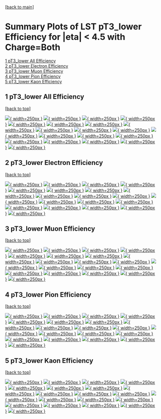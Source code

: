 [[back to main](./)]

# <a name="top"></a> Summary Plots of LST pT3_lower Efficiency for |eta| < 4.5 with Charge=Both

[1 pT3_lower All Efficiency](#1)<br/>[2 pT3_lower Electron Efficiency](#2)<br/>[3 pT3_lower Muon Efficiency](#3)<br/>[4 pT3_lower Pion Efficiency](#4)<br/>[5 pT3_lower Kaon Efficiency](#5)<br/>



## <a name="1"></a> 1 pT3_lower All Efficiency

 [[back to top](#top)]

[![](../mtv/var/pT3_lower_base_0_0_eff_pt.png){ width=250px }](pT3_lower_base_0_0_eff_pt.html)
[![](../mtv/var/pT3_lower_base_0_0_eff_ptzoom.png){ width=250px }](pT3_lower_base_0_0_eff_ptzoom.html)
[![](../mtv/var/pT3_lower_base_0_0_eff_ptlow.png){ width=250px }](pT3_lower_base_0_0_eff_ptlow.html)
[![](../mtv/var/pT3_lower_base_0_0_eff_ptlowzoom.png){ width=250px }](pT3_lower_base_0_0_eff_ptlowzoom.html)
[![](../mtv/var/pT3_lower_base_0_0_eff_ptmtv.png){ width=250px }](pT3_lower_base_0_0_eff_ptmtv.html)
[![](../mtv/var/pT3_lower_base_0_0_eff_ptmtvzoom.png){ width=250px }](pT3_lower_base_0_0_eff_ptmtvzoom.html)
[![](../mtv/var/pT3_lower_base_0_0_eff_eta.png){ width=250px }](pT3_lower_base_0_0_eff_eta.html)
[![](../mtv/var/pT3_lower_base_0_0_eff_etazoom.png){ width=250px }](pT3_lower_base_0_0_eff_etazoom.html)
[![](../mtv/var/pT3_lower_base_0_0_eff_etacoarse.png){ width=250px }](pT3_lower_base_0_0_eff_etacoarse.html)
[![](../mtv/var/pT3_lower_base_0_0_eff_etacoarsezoom.png){ width=250px }](pT3_lower_base_0_0_eff_etacoarsezoom.html)
[![](../mtv/var/pT3_lower_base_0_0_eff_phi.png){ width=250px }](pT3_lower_base_0_0_eff_phi.html)
[![](../mtv/var/pT3_lower_base_0_0_eff_phizoom.png){ width=250px }](pT3_lower_base_0_0_eff_phizoom.html)
[![](../mtv/var/pT3_lower_base_0_0_eff_phicoarse.png){ width=250px }](pT3_lower_base_0_0_eff_phicoarse.html)
[![](../mtv/var/pT3_lower_base_0_0_eff_phicoarsezoom.png){ width=250px }](pT3_lower_base_0_0_eff_phicoarsezoom.html)
[![](../mtv/var/pT3_lower_base_0_0_eff_dxy.png){ width=250px }](pT3_lower_base_0_0_eff_dxy.html)
[![](../mtv/var/pT3_lower_base_0_0_eff_dxycoarse.png){ width=250px }](pT3_lower_base_0_0_eff_dxycoarse.html)
[![](../mtv/var/pT3_lower_base_0_0_eff_dxycoarsezoom.png){ width=250px }](pT3_lower_base_0_0_eff_dxycoarsezoom.html)
[![](../mtv/var/pT3_lower_base_0_0_eff_dz.png){ width=250px }](pT3_lower_base_0_0_eff_dz.html)
[![](../mtv/var/pT3_lower_base_0_0_eff_dzcoarse.png){ width=250px }](pT3_lower_base_0_0_eff_dzcoarse.html)
[![](../mtv/var/pT3_lower_base_0_0_eff_dzcoarsezoom.png){ width=250px }](pT3_lower_base_0_0_eff_dzcoarsezoom.html)


## <a name="2"></a> 2 pT3_lower Electron Efficiency

 [[back to top](#top)]

[![](../mtv/var/pT3_lower_base_11_0_eff_pt.png){ width=250px }](pT3_lower_base_11_0_eff_pt.html)
[![](../mtv/var/pT3_lower_base_11_0_eff_ptzoom.png){ width=250px }](pT3_lower_base_11_0_eff_ptzoom.html)
[![](../mtv/var/pT3_lower_base_11_0_eff_ptlow.png){ width=250px }](pT3_lower_base_11_0_eff_ptlow.html)
[![](../mtv/var/pT3_lower_base_11_0_eff_ptlowzoom.png){ width=250px }](pT3_lower_base_11_0_eff_ptlowzoom.html)
[![](../mtv/var/pT3_lower_base_11_0_eff_ptmtv.png){ width=250px }](pT3_lower_base_11_0_eff_ptmtv.html)
[![](../mtv/var/pT3_lower_base_11_0_eff_ptmtvzoom.png){ width=250px }](pT3_lower_base_11_0_eff_ptmtvzoom.html)
[![](../mtv/var/pT3_lower_base_11_0_eff_eta.png){ width=250px }](pT3_lower_base_11_0_eff_eta.html)
[![](../mtv/var/pT3_lower_base_11_0_eff_etazoom.png){ width=250px }](pT3_lower_base_11_0_eff_etazoom.html)
[![](../mtv/var/pT3_lower_base_11_0_eff_etacoarse.png){ width=250px }](pT3_lower_base_11_0_eff_etacoarse.html)
[![](../mtv/var/pT3_lower_base_11_0_eff_etacoarsezoom.png){ width=250px }](pT3_lower_base_11_0_eff_etacoarsezoom.html)
[![](../mtv/var/pT3_lower_base_11_0_eff_phi.png){ width=250px }](pT3_lower_base_11_0_eff_phi.html)
[![](../mtv/var/pT3_lower_base_11_0_eff_phizoom.png){ width=250px }](pT3_lower_base_11_0_eff_phizoom.html)
[![](../mtv/var/pT3_lower_base_11_0_eff_phicoarse.png){ width=250px }](pT3_lower_base_11_0_eff_phicoarse.html)
[![](../mtv/var/pT3_lower_base_11_0_eff_phicoarsezoom.png){ width=250px }](pT3_lower_base_11_0_eff_phicoarsezoom.html)
[![](../mtv/var/pT3_lower_base_11_0_eff_dxy.png){ width=250px }](pT3_lower_base_11_0_eff_dxy.html)
[![](../mtv/var/pT3_lower_base_11_0_eff_dxycoarse.png){ width=250px }](pT3_lower_base_11_0_eff_dxycoarse.html)
[![](../mtv/var/pT3_lower_base_11_0_eff_dxycoarsezoom.png){ width=250px }](pT3_lower_base_11_0_eff_dxycoarsezoom.html)
[![](../mtv/var/pT3_lower_base_11_0_eff_dz.png){ width=250px }](pT3_lower_base_11_0_eff_dz.html)
[![](../mtv/var/pT3_lower_base_11_0_eff_dzcoarse.png){ width=250px }](pT3_lower_base_11_0_eff_dzcoarse.html)
[![](../mtv/var/pT3_lower_base_11_0_eff_dzcoarsezoom.png){ width=250px }](pT3_lower_base_11_0_eff_dzcoarsezoom.html)


## <a name="3"></a> 3 pT3_lower Muon Efficiency

 [[back to top](#top)]

[![](../mtv/var/pT3_lower_base_13_0_eff_pt.png){ width=250px }](pT3_lower_base_13_0_eff_pt.html)
[![](../mtv/var/pT3_lower_base_13_0_eff_ptzoom.png){ width=250px }](pT3_lower_base_13_0_eff_ptzoom.html)
[![](../mtv/var/pT3_lower_base_13_0_eff_ptlow.png){ width=250px }](pT3_lower_base_13_0_eff_ptlow.html)
[![](../mtv/var/pT3_lower_base_13_0_eff_ptlowzoom.png){ width=250px }](pT3_lower_base_13_0_eff_ptlowzoom.html)
[![](../mtv/var/pT3_lower_base_13_0_eff_ptmtv.png){ width=250px }](pT3_lower_base_13_0_eff_ptmtv.html)
[![](../mtv/var/pT3_lower_base_13_0_eff_ptmtvzoom.png){ width=250px }](pT3_lower_base_13_0_eff_ptmtvzoom.html)
[![](../mtv/var/pT3_lower_base_13_0_eff_eta.png){ width=250px }](pT3_lower_base_13_0_eff_eta.html)
[![](../mtv/var/pT3_lower_base_13_0_eff_etazoom.png){ width=250px }](pT3_lower_base_13_0_eff_etazoom.html)
[![](../mtv/var/pT3_lower_base_13_0_eff_etacoarse.png){ width=250px }](pT3_lower_base_13_0_eff_etacoarse.html)
[![](../mtv/var/pT3_lower_base_13_0_eff_etacoarsezoom.png){ width=250px }](pT3_lower_base_13_0_eff_etacoarsezoom.html)
[![](../mtv/var/pT3_lower_base_13_0_eff_phi.png){ width=250px }](pT3_lower_base_13_0_eff_phi.html)
[![](../mtv/var/pT3_lower_base_13_0_eff_phizoom.png){ width=250px }](pT3_lower_base_13_0_eff_phizoom.html)
[![](../mtv/var/pT3_lower_base_13_0_eff_phicoarse.png){ width=250px }](pT3_lower_base_13_0_eff_phicoarse.html)
[![](../mtv/var/pT3_lower_base_13_0_eff_phicoarsezoom.png){ width=250px }](pT3_lower_base_13_0_eff_phicoarsezoom.html)
[![](../mtv/var/pT3_lower_base_13_0_eff_dxy.png){ width=250px }](pT3_lower_base_13_0_eff_dxy.html)
[![](../mtv/var/pT3_lower_base_13_0_eff_dxycoarse.png){ width=250px }](pT3_lower_base_13_0_eff_dxycoarse.html)
[![](../mtv/var/pT3_lower_base_13_0_eff_dxycoarsezoom.png){ width=250px }](pT3_lower_base_13_0_eff_dxycoarsezoom.html)
[![](../mtv/var/pT3_lower_base_13_0_eff_dz.png){ width=250px }](pT3_lower_base_13_0_eff_dz.html)
[![](../mtv/var/pT3_lower_base_13_0_eff_dzcoarse.png){ width=250px }](pT3_lower_base_13_0_eff_dzcoarse.html)
[![](../mtv/var/pT3_lower_base_13_0_eff_dzcoarsezoom.png){ width=250px }](pT3_lower_base_13_0_eff_dzcoarsezoom.html)


## <a name="4"></a> 4 pT3_lower Pion Efficiency

 [[back to top](#top)]

[![](../mtv/var/pT3_lower_base_211_0_eff_pt.png){ width=250px }](pT3_lower_base_211_0_eff_pt.html)
[![](../mtv/var/pT3_lower_base_211_0_eff_ptzoom.png){ width=250px }](pT3_lower_base_211_0_eff_ptzoom.html)
[![](../mtv/var/pT3_lower_base_211_0_eff_ptlow.png){ width=250px }](pT3_lower_base_211_0_eff_ptlow.html)
[![](../mtv/var/pT3_lower_base_211_0_eff_ptlowzoom.png){ width=250px }](pT3_lower_base_211_0_eff_ptlowzoom.html)
[![](../mtv/var/pT3_lower_base_211_0_eff_ptmtv.png){ width=250px }](pT3_lower_base_211_0_eff_ptmtv.html)
[![](../mtv/var/pT3_lower_base_211_0_eff_ptmtvzoom.png){ width=250px }](pT3_lower_base_211_0_eff_ptmtvzoom.html)
[![](../mtv/var/pT3_lower_base_211_0_eff_eta.png){ width=250px }](pT3_lower_base_211_0_eff_eta.html)
[![](../mtv/var/pT3_lower_base_211_0_eff_etazoom.png){ width=250px }](pT3_lower_base_211_0_eff_etazoom.html)
[![](../mtv/var/pT3_lower_base_211_0_eff_etacoarse.png){ width=250px }](pT3_lower_base_211_0_eff_etacoarse.html)
[![](../mtv/var/pT3_lower_base_211_0_eff_etacoarsezoom.png){ width=250px }](pT3_lower_base_211_0_eff_etacoarsezoom.html)
[![](../mtv/var/pT3_lower_base_211_0_eff_phi.png){ width=250px }](pT3_lower_base_211_0_eff_phi.html)
[![](../mtv/var/pT3_lower_base_211_0_eff_phizoom.png){ width=250px }](pT3_lower_base_211_0_eff_phizoom.html)
[![](../mtv/var/pT3_lower_base_211_0_eff_phicoarse.png){ width=250px }](pT3_lower_base_211_0_eff_phicoarse.html)
[![](../mtv/var/pT3_lower_base_211_0_eff_phicoarsezoom.png){ width=250px }](pT3_lower_base_211_0_eff_phicoarsezoom.html)
[![](../mtv/var/pT3_lower_base_211_0_eff_dxy.png){ width=250px }](pT3_lower_base_211_0_eff_dxy.html)
[![](../mtv/var/pT3_lower_base_211_0_eff_dxycoarse.png){ width=250px }](pT3_lower_base_211_0_eff_dxycoarse.html)
[![](../mtv/var/pT3_lower_base_211_0_eff_dxycoarsezoom.png){ width=250px }](pT3_lower_base_211_0_eff_dxycoarsezoom.html)
[![](../mtv/var/pT3_lower_base_211_0_eff_dz.png){ width=250px }](pT3_lower_base_211_0_eff_dz.html)
[![](../mtv/var/pT3_lower_base_211_0_eff_dzcoarse.png){ width=250px }](pT3_lower_base_211_0_eff_dzcoarse.html)
[![](../mtv/var/pT3_lower_base_211_0_eff_dzcoarsezoom.png){ width=250px }](pT3_lower_base_211_0_eff_dzcoarsezoom.html)


## <a name="5"></a> 5 pT3_lower Kaon Efficiency

 [[back to top](#top)]

[![](../mtv/var/pT3_lower_base_321_0_eff_pt.png){ width=250px }](pT3_lower_base_321_0_eff_pt.html)
[![](../mtv/var/pT3_lower_base_321_0_eff_ptzoom.png){ width=250px }](pT3_lower_base_321_0_eff_ptzoom.html)
[![](../mtv/var/pT3_lower_base_321_0_eff_ptlow.png){ width=250px }](pT3_lower_base_321_0_eff_ptlow.html)
[![](../mtv/var/pT3_lower_base_321_0_eff_ptlowzoom.png){ width=250px }](pT3_lower_base_321_0_eff_ptlowzoom.html)
[![](../mtv/var/pT3_lower_base_321_0_eff_ptmtv.png){ width=250px }](pT3_lower_base_321_0_eff_ptmtv.html)
[![](../mtv/var/pT3_lower_base_321_0_eff_ptmtvzoom.png){ width=250px }](pT3_lower_base_321_0_eff_ptmtvzoom.html)
[![](../mtv/var/pT3_lower_base_321_0_eff_eta.png){ width=250px }](pT3_lower_base_321_0_eff_eta.html)
[![](../mtv/var/pT3_lower_base_321_0_eff_etazoom.png){ width=250px }](pT3_lower_base_321_0_eff_etazoom.html)
[![](../mtv/var/pT3_lower_base_321_0_eff_etacoarse.png){ width=250px }](pT3_lower_base_321_0_eff_etacoarse.html)
[![](../mtv/var/pT3_lower_base_321_0_eff_etacoarsezoom.png){ width=250px }](pT3_lower_base_321_0_eff_etacoarsezoom.html)
[![](../mtv/var/pT3_lower_base_321_0_eff_phi.png){ width=250px }](pT3_lower_base_321_0_eff_phi.html)
[![](../mtv/var/pT3_lower_base_321_0_eff_phizoom.png){ width=250px }](pT3_lower_base_321_0_eff_phizoom.html)
[![](../mtv/var/pT3_lower_base_321_0_eff_phicoarse.png){ width=250px }](pT3_lower_base_321_0_eff_phicoarse.html)
[![](../mtv/var/pT3_lower_base_321_0_eff_phicoarsezoom.png){ width=250px }](pT3_lower_base_321_0_eff_phicoarsezoom.html)
[![](../mtv/var/pT3_lower_base_321_0_eff_dxy.png){ width=250px }](pT3_lower_base_321_0_eff_dxy.html)
[![](../mtv/var/pT3_lower_base_321_0_eff_dxycoarse.png){ width=250px }](pT3_lower_base_321_0_eff_dxycoarse.html)
[![](../mtv/var/pT3_lower_base_321_0_eff_dxycoarsezoom.png){ width=250px }](pT3_lower_base_321_0_eff_dxycoarsezoom.html)
[![](../mtv/var/pT3_lower_base_321_0_eff_dz.png){ width=250px }](pT3_lower_base_321_0_eff_dz.html)
[![](../mtv/var/pT3_lower_base_321_0_eff_dzcoarse.png){ width=250px }](pT3_lower_base_321_0_eff_dzcoarse.html)
[![](../mtv/var/pT3_lower_base_321_0_eff_dzcoarsezoom.png){ width=250px }](pT3_lower_base_321_0_eff_dzcoarsezoom.html)
